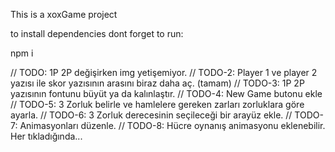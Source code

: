 This is a xoxGame project

to install dependencies dont forget to run:

npm i

// TODO: 1P 2P değişirken img yetişemiyor. 
// TODO-2: Player 1 ve player 2 yazısı ile skor yazısının arasını biraz daha aç. (tamam)
// TODO-3: 1P 2P yazısının fontunu büyüt ya da kalınlaştır.
// TODO-4: New Game butonu ekle
// TODO-5: 3 Zorluk belirle ve hamlelere gereken zarları zorluklara göre ayarla.
// TODO-6: 3 Zorluk derecesinin seçileceği bir arayüz ekle.
// TODO-7: Animasyonları düzenle. 
// TODO-8: Hücre oynanış animasyonu eklenebilir. Her tıkladığında...